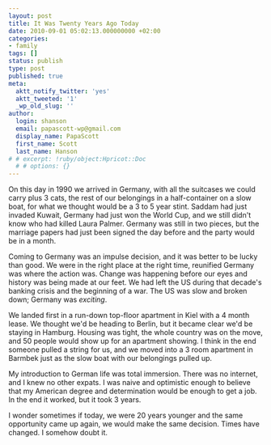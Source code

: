 ```yaml
---
layout: post
title: It Was Twenty Years Ago Today
date: 2010-09-01 05:02:13.000000000 +02:00
categories:
- family
tags: []
status: publish
type: post
published: true
meta:
  aktt_notify_twitter: 'yes'
  aktt_tweeted: '1'
  _wp_old_slug: ''
author:
  login: shanson
  email: papascott-wp@gmail.com
  display_name: PapaScott
  first_name: Scott
  last_name: Hanson
# # excerpt: !ruby/object:Hpricot::Doc
  # # options: {}
---
```

<p>On this day in 1990 we arrived in Germany, with all the suitcases we could carry plus 3 cats, the rest of our belongings in a half-container on a slow boat, for what we thought would be a 3 to 5 year stint. Saddam had just invaded Kuwait, Germany had just won the World Cup, and we still didn't know who had killed Laura Palmer. Germany was still in two pieces, but the marriage papers had just been signed the day before and the party would be in a month.</p>
<p>Coming to Germany was an impulse decision, and it was better to be lucky than good. We were in the right place at the right time, reunified Germany was where the action was. Change was happening before our eyes and history was being made at our feet. We had left the US during that decade's banking crisis and the beginning of a war. The US was slow and broken down; Germany was <em>exciting</em>.</p>
<p>We landed first in a run-down top-floor apartment in Kiel with a 4 month lease. We thought we'd be heading to Berlin, but it became clear we'd be staying in Hamburg. Housing was tight, the whole country was on the move, and 50 people would show up for an apartment showing. I think in the end someone pulled a string for us, and we moved into a 3 room apartment in Barmbek just as the slow boat with our belongings pulled up.</p>
<p>My introduction to German life was total immersion. There was no internet, and I knew no other expats. I was naive and optimistic enough to believe that my American degree and determination would be enough to get a job. In the end it worked, but it took 3 years.</p>
<p>I wonder sometimes if today, we were 20 years younger and the same opportunity came up again, we would make the same decision. Times have changed. I somehow doubt it. </p>
